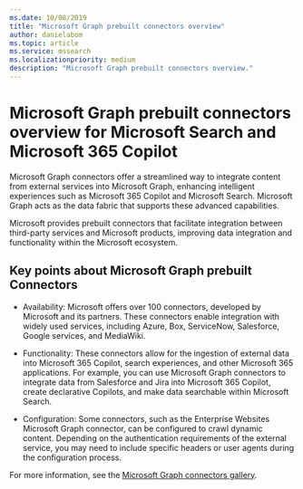 ```yaml
---
ms.date: 10/08/2019
title: "Microsoft Graph prebuilt connectors overview"
author: danielabom
ms.topic: article
ms.service: mssearch
ms.localizationpriority: medium
description: "Microsoft Graph prebuilt connectors overview."
---
```

# Microsoft Graph prebuilt connectors overview for Microsoft Search and Microsoft 365 Copilot

Microsoft Graph connectors offer a streamlined way to integrate content from external services into Microsoft Graph, enhancing intelligent experiences such as Microsoft 365 Copilot and Microsoft Search. Microsoft Graph acts as the data fabric that supports these advanced capabilities.

Microsoft provides prebuilt connectors that facilitate integration between third-party services and Microsoft products, improving data integration and functionality within the Microsoft ecosystem.

## Key points about Microsoft Graph prebuilt Connectors

- Availability: Microsoft offers over 100 connectors, developed by Microsoft and its partners. These connectors enable integration with widely used services, including Azure, Box, ServiceNow, Salesforce, Google services, and MediaWiki.

- Functionality: These connectors allow for the ingestion of external data into Microsoft 365 Copilot, search experiences, and other Microsoft 365 applications. For example, you can use Microsoft Graph connectors to integrate data from Salesforce and Jira into Microsoft 365 Copilot, create declarative Copilots, and make data searchable within Microsoft Search.

- Configuration: Some connectors, such as the Enterprise Websites Microsoft Graph connector, can be configured to crawl dynamic content. Depending on the authentication requirements of the external service, you may need to include specific headers or user agents during the configuration process.

For more information, see the [Microsoft Graph connectors gallery](https://learn.microsoft.com/en-us/microsoftsearch/connectors-gallery).
